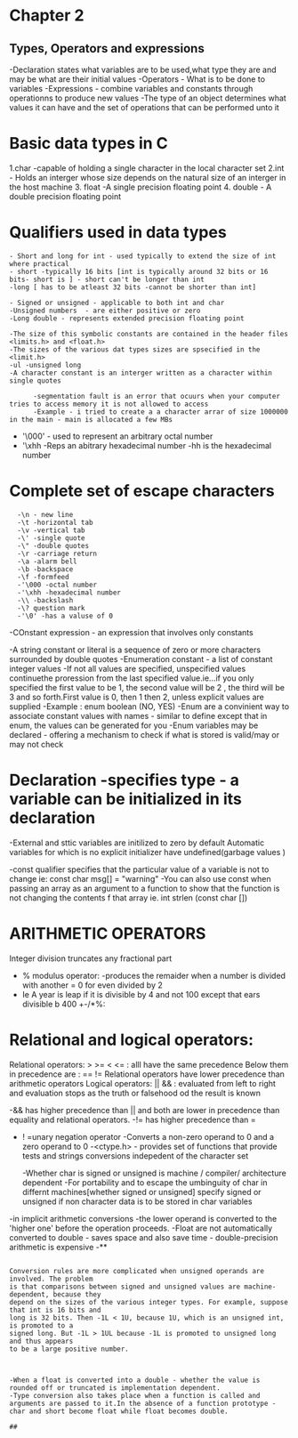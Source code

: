 

  #  Chapter 2 
  ## Types, Operators and expressions

  -Declaration states what variables are to be used,what type they are and  may be what are their initial values
  -Operators - What is to be done to variables
  -Expressions - combine variables and constants through operationns to produce new values
  -The type of an object determines what values it can have and the set of operations that can be performed unto it

  # Basic data types in C
   1.char -capable of holding a single character in the local character set
   2.int  - Holds an interger whose size depends on the natural size of an interger in the host machine
   3. float -A single precision floating point
   4. double - A double precision floating point

   # Qualifiers used in data types
    - Short and long for int - used typically to extend the size of int where practical
    - short -typically 16 bits [int is typically around 32 bits or 16 bits- short is ] - short can't be longer than int
    -long [ has to be atleast 32 bits -cannot be shorter than int]

    - Signed or unsigned - applicable to both int and char
    -Unsigned numbers  - are either positive or zero
    -Long double - represents extended precision floating point

    -The size of this symbolic constants are contained in the header files <limits.h> and <float.h>
    -The sizes of the various dat types sizes are spsecified in the <limit.h>
    -ul -unsigned long
    -A character constant is an interger written as a character within single quotes


```
      -segmentation fault is an error that ocuurs when your computer tries to access memory it is not allowed to access
      -Example - i tried to create a a character arrar of size 1000000 in the main - main is allocated a few MBs 
```
- '\000' - used to represent an arbitrary octal number
- '\xhh  -Reps an abitrary hexadecimal number -hh is the hexadecimal number
# Complete set of escape characters 
      -\n - new line
      -\t -horizontal tab
      -\v -vertical tab
      -\' -single quote
      -\" -double quotes
      -\r -carriage return
      -\a -alarm bell
      -\b -backspace
      -\f -formfeed
      -'\000 -octal number
      -'\xhh -hexadecimal number
      -\\ -backslash
      -\? question mark
      -'\0' -has a valuse of 0
-COnstant expression - an expression that involves only constants

-A string constant or literal is a sequence of zero or more characters surrounded by double quotes
-Enumeration constant - a list of constant integer values
-If not all values are specified, unspecified values continuethe proression from the last specified value.ie...if you only specified the first value to be 1, the second value will be 2 , the third will be 3 and so forth.First value is 0, then 1 then 2, unless explicit values are supplied
-Example : enum boolean (NO, YES)
-Enum are a convinient way to associate constant values with names - similar to define except that in enum, the values can be generated for you
-Enum variables may be declared  - offering a mechanism to check if what is stored is valid/may or may not check

# Declaration -specifies type - a variable can be initialized in its declaration
-External and sttic variables are initilized to zero by default
Automatic variables for which is no explicit initializer have undefined(garbage values
)

-const qualifier specifies that the particular value of a variable is not to change
ie: const char msg[] = "warning"
-You can also use const when passing an array as an argument to a function to show that the function is not changing the contents f that array
ie. int strlen (const char [])

# ARITHMETIC OPERATORS
Integer division truncates any fractional part
- % modulus operator: -produces the remaider when a number is divided with another = 0 for even divided by 2
- Ie A year is leap if it is divisible by 4 and not 100 except that ears divisible b 400
+-/*%:
# Relational and logical operators:
Relational operators: > >= <  <= : alll have the same precedence
Below them in precedence are : == !=
Relational operators have lower precedence than arithmetic operators
Logical operators: || && : evaluated from left to right and evaluation stops as the truth or falsehood od the result is known

-&& has higher precedence than || and both are lower in precedence than equality and relational operators.
-!= has higher precedence than =
- ! =unary negation operator -Converts a non-zero operand to 0 and a zero operand to 0
  -<ctype.h> - provides set of functions that provide tests and strings conversions indepedent of the character set

  -Whether char is signed or unsigned is machine / compiler/ architecture dependent
  -For portability and to escape the umbinguity of char in differnt machines[whether signed or unsigned] specify signed or unsigned if non character data is to be stored in char variables

-in implicit arithmetic conversions -the lower operand is converted to the 'higher one' before the operation proceeds.
-Float are not automatically converted to double - saves space and also save time - double-precision arithmetic is expensive
-**
   ~~~ Conversions are more difficult when unsigned operand are involved.??

   Conversion rules are more complicated when unsigned operands are involved. The problem
is that comparisons between signed and unsigned values are machine-dependent, because they
depend on the sizes of the various integer types. For example, suppose that int is 16 bits and
long is 32 bits. Then -1L < 1U, because 1U, which is an unsigned int, is promoted to a
signed long. But -1L > 1UL because -1L is promoted to unsigned long and thus appears
to be a large positive number. 



-When a float is converted into a double - whether the value is rounded off or truncated is implementation dependent.
-Type conversion also takes place when a function is called and arguments are passed to it.In the absence of a function prototype - char and short become float while float becomes double.

##
 


